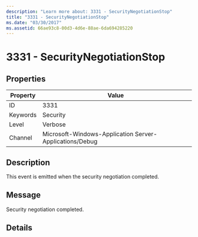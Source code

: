 ```yaml
---
description: "Learn more about: 3331 - SecurityNegotiationStop"
title: "3331 - SecurityNegotiationStop"
ms.date: "03/30/2017"
ms.assetid: 66ae93c8-00d3-4d6e-88ae-6da694285220
---
```

# 3331 - SecurityNegotiationStop

## Properties

| Property | Value |
| - | - |
|ID|3331|  
|Keywords|Security|  
|Level|Verbose|  
|Channel|Microsoft-Windows-Application Server-Applications/Debug|  
  
## Description  

 This event is emitted when the security negotiation completed.  
  
## Message  

 Security negotiation completed.  
  
## Details
